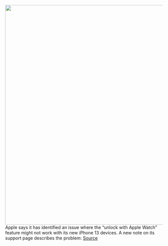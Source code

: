 <img src='https://cdn.vox-cdn.com/thumbor/y6vpwNDkflVNwGJEhYGxOKhuZ20=/0x0:2040x1360/1200x800/filters:focal(857x517:1183x843)/cdn.vox-cdn.com/uploads/chorus_image/image/69911103/acastro_20200818_1777_epicApple_0003.0.0.jpg' width='700px' /><br/>
Apple says it has identified an issue where the “unlock with Apple Watch” feature might not work with its new iPhone 13 devices. A new note on its support page describes the problem:
<a href='https://www.theverge.com/2021/9/26/22694679/apple-fix-issue-unlock-apple-watch-feature-iphone-13'> Source <a/>